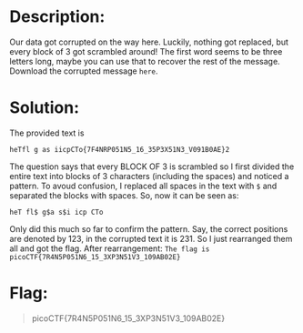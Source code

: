 # Description:
Our data got corrupted on the way here. Luckily, nothing got replaced, but every block of 3 got scrambled around! The first word seems to be three letters long, maybe you can use that to recover the rest of the message.
Download the corrupted message `here`.
# Solution:
The provided text is 

`heTfl g as iicpCTo{7F4NRP051N5_16_35P3X51N3_V091B0AE}2`

The question says that every BLOCK OF 3 is scrambled so I first divided the entire text into blocks of 3 characters (including the spaces) and noticed a pattern. To avoud confusion, I replaced all spaces in the text with `$` and separated the blocks with spaces.
So, now it can be seen as: 
```
heT fl$ g$a s$i icp CTo
```
Only did this much so far to confirm the pattern. Say, the correct positions are denoted by 123, in the corrupted text it is 231. So I just rearranged them all and got the flag.
After rearrangement: `The flag is picoCTF{7R4N5P051N6_15_3XP3N51V3_109AB02E}`
# Flag:
>picoCTF{7R4N5P051N6_15_3XP3N51V3_109AB02E}

